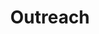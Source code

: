 ---
title: Outreach
explanatory_blurb: >-
  Reflections on public speaking exercises and experiences. Potentially
  soliciting / offering advice, but mostly just a brain dump. There are better
  people to learn how to speak publicly from. :joy:
---